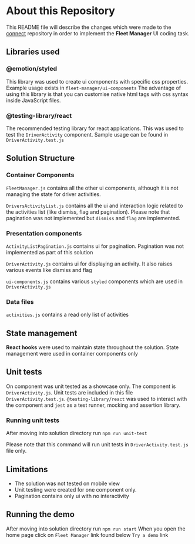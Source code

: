 # About this Repository

This README file will describe the changes which were made to the [connect](https://github.com/commaai/connect) repository in order to implement the **Fleet Manager** UI coding task.

## Libraries used
### @emotion/styled
This library was used to create ui components with specific css properties. Example usage exists in `fleet-manager/ui-components`
The advantage of using this library is that you can customise native html tags with css syntax inside JavaScript files. 

### @testing-library/react
The recommended testing library for react applications. This was used to test the `DriverActivity` component. Sample usage can be found in `DriverActivity.test.js`

## Solution Structure
### Container Components
`FleetManager.js` contains all the other ui components, although it is not managing the state for driver activities.

`DriversActivityList.js` contains all the ui and interaction logic related to the activities list (like dismiss, flag and pagination). Please note that pagination was not implemented but `dismiss` and `flag` are implemented.

### Presentation components
`ActivityListPagination.js` contains ui for pagination. Pagination was not implemented as part of this solution

`DriverActivity.js` contains ui for displaying an activity. It also raises various events like dismiss and flag

`ui-components.js` contains various `styled` components which are used in `DriverActivity.js`

### Data files
`activities.js` contains a read only list of activities

## State management
**React hooks** were used to maintain state throughout the solution. State management were used in container components only

## Unit tests
On component was unit tested as a showcase only. The component is `DriverActivity.js`. Unit tests are included in this file `DriverActivity.test.js`. `@testing-library/react` was used to interact with the component and `jest` as a test runner, mocking and assertion library.  

### Running unit tests
After moving into solution directory run
`npm run unit-test`

Please note that this command will run unit tests in `DriverActivity.test.js` file only.
## Limitations
* The solution was not tested on mobile view
* Unit testing were created for one component only.
* Pagination contains only ui with no interactivity

## Running the demo
After moving into solution directory run 
`npm run start`
When you open the home page click on `Fleet Manager` link found below `Try a demo` link

